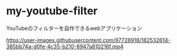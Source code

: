 # my-youtube-filter
YouTubeのフィルターを自作できるwebアプリケーション


https://user-images.githubusercontent.com/97728918/182532614-385bb74a-d0fe-4c35-b210-8947a810216f.mp4

